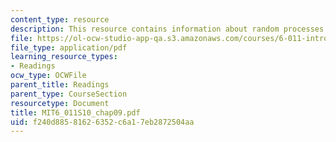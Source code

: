 ```yaml
---
content_type: resource
description: This resource contains information about random processes.
file: https://ol-ocw-studio-app-qa.s3.amazonaws.com/courses/6-011-introduction-to-communication-control-and-signal-processing-spring-2010/f240d88581626352c6a17eb2872504aa_MIT6_011S10_chap09.pdf
file_type: application/pdf
learning_resource_types:
- Readings
ocw_type: OCWFile
parent_title: Readings
parent_type: CourseSection
resourcetype: Document
title: MIT6_011S10_chap09.pdf
uid: f240d885-8162-6352-c6a1-7eb2872504aa
---
```

